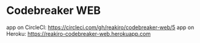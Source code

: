 # Codebreaker WEB

app on CircleCI: https://circleci.com/gh/reakiro/codebreaker-web/5
app on Heroku: https://reakiro-codebreaker-web.herokuapp.com